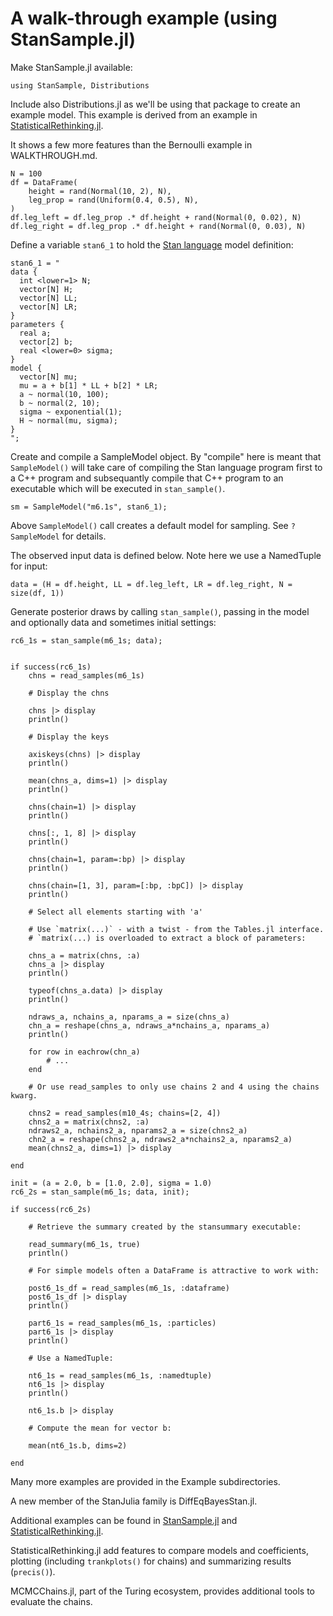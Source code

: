 # A walk-through example (using StanSample.jl)

Make StanSample.jl available:
```
using StanSample, Distributions
```

Include also Distributions.jl as we'll be using that package to create an example model. This example is derived from an example in [StatisticalRethinking.jl](https://xcelab.net/rm/statistical-rethinking/).

It shows a few more features than the Bernoulli example in WALKTHROUGH.md.

```
N = 100
df = DataFrame(
    height = rand(Normal(10, 2), N),
    leg_prop = rand(Uniform(0.4, 0.5), N),
)
df.leg_left = df.leg_prop .* df.height + rand(Normal(0, 0.02), N)
df.leg_right = df.leg_prop .* df.height + rand(Normal(0, 0.03), N)
```

Define a variable `stan6_1` to hold the [Stan language](https://mc-stan.org/docs/2_21/reference-manual/index.html) model definition:

```
stan6_1 = "
data {
  int <lower=1> N;
  vector[N] H;
  vector[N] LL;
  vector[N] LR;
}
parameters {
  real a;
  vector[2] b;
  real <lower=0> sigma;
}
model {
  vector[N] mu;
  mu = a + b[1] * LL + b[2] * LR;
  a ~ normal(10, 100);
  b ~ normal(2, 10);
  sigma ~ exponential(1);
  H ~ normal(mu, sigma);
}
";
```

Create and compile a SampleModel object. By "compile" here is meant that `SampleModel()` will take care of compiling the Stan language program first to a C++ program and subsequantly compile that C++ program to an executable which will be executed in `stan_sample()`.

```
sm = SampleModel("m6.1s", stan6_1);
```

Above `SampleModel()` call creates a default model for sampling. See `?SampleModel` for details.

The observed input data is defined below. Note here we use a NamedTuple for input:

```
data = (H = df.height, LL = df.leg_left, LR = df.leg_right, N = size(df, 1))
```

Generate posterior draws by calling `stan_sample()`, passing in the model and optionally data and sometimes initial settings: 
```
rc6_1s = stan_sample(m6_1s; data);


if success(rc6_1s)
    chns = read_samples(m6_1s)

    # Display the chns

    chns |> display
    println()

    # Display the keys

    axiskeys(chns) |> display
    println()

    mean(chns_a, dims=1) |> display
    println()

    chns(chain=1) |> display
    println()

    chns[:, 1, 8] |> display
    println()

    chns(chain=1, param=:bp) |> display
    println()

    chns(chain=[1, 3], param=[:bp, :bpC]) |> display
    println()

    # Select all elements starting with 'a'

    # Use `matrix(...)` - with a twist - from the Tables.jl interface.
    # `matrix(...) is overloaded to extract a block of parameters:

    chns_a = matrix(chns, :a)
    chns_a |> display
    println()

    typeof(chns_a.data) |> display
    println()

    ndraws_a, nchains_a, nparams_a = size(chns_a)
    chn_a = reshape(chns_a, ndraws_a*nchains_a, nparams_a)
    println()

    for row in eachrow(chn_a)
        # ...
    end

    # Or use read_samples to only use chains 2 and 4 using the chains kwarg.

    chns2 = read_samples(m10_4s; chains=[2, 4])
    chns2_a = matrix(chns2, :a)
    ndraws2_a, nchains2_a, nparams2_a = size(chns2_a)
    chn2_a = reshape(chns2_a, ndraws2_a*nchains2_a, nparams2_a)
    mean(chns2_a, dims=1) |> display

end

init = (a = 2.0, b = [1.0, 2.0], sigma = 1.0)
rc6_2s = stan_sample(m6_1s; data, init);

if success(rc6_2s)

    # Retrieve the summary created by the stansummary executable:

    read_summary(m6_1s, true)
    println()

    # For simple models often a DataFrame is attractive to work with:

    post6_1s_df = read_samples(m6_1s, :dataframe)
    post6_1s_df |> display
    println()

    part6_1s = read_samples(m6_1s, :particles)
    part6_1s |> display
    println()

    # Use a NamedTuple:
    
    nt6_1s = read_samples(m6_1s, :namedtuple)
    nt6_1s |> display
    println()

    nt6_1s.b |> display

    # Compute the mean for vector b:

    mean(nt6_1s.b, dims=2)

end

```

Many more examples are provided in the Example subdirectories.

A new member of the StanJulia family is DiffEqBayesStan.jl.

Additional examples can be found in [StanSample.jl](https://github.com/StanJulia/StanSample.jl) and [StatisticalRethinking.jl](https://github.com/StatisticalRethinkingJulia/StatisticalRethinking.jl).

StatisticalRethinking.jl add features to compare models and coefficients, plotting (including `trankplots()` for chains) and summarizing results (`precis()`).

MCMCChains.jl, part of the Turing ecosystem, provides additional tools to evaluate the chains.
